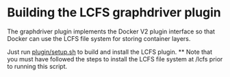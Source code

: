 # Building the LCFS graphdriver plugin
The graphdriver plugin implements the Docker V2 plugin interface so that Docker can use the LCFS file system for storing container layers.

Just run [plugin/setup.sh](https://github.com/portworx/lcfs/edit/master/plugin/README.md) to build and install the LCFS plugin.
** Note that you must have followed the steps to install the LCFS file system at /lcfs prior to running this script.
